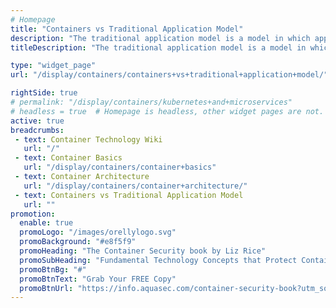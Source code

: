 ```yaml
---
# Homepage
title: "Containers vs Traditional Application Model"
description: "The traditional application model is a model in which applications are executed directly on virtual machines or on bare-metal servers. This page gathers resources about the difference between containerized infrastructure and the traditional application model."
titleDescription: "The traditional application model is a model in which applications are executed directly on <a href='/display/containers/Containers+vs+Virtual+Machines'> virtual machines</a> or on bare-metal servers. This page gathers resources about the difference between containerized infrastructure and the traditional application model." 

type: "widget_page"
url: "/display/containers/containers+vs+traditional+application+model/" 

rightSide: true 
# permalink: "/display/containers/kubernetes+and+microservices"
# headless = true  # Homepage is headless, other widget pages are not.
active: true
breadcrumbs:
 - text: Container Technology Wiki
   url: "/"
 - text: Container Basics
   url: "/display/containers/container+basics"
 - text: Container Architecture
   url: "/display/containers/container+architecture/"
 - text: Containers vs Traditional Application Model
   url: ""
promotion:
  enable: true
  promoLogo: "/images/orellylogo.svg"
  promoBackground: "#e8f5f9"
  promoHeading: "The Container Security book by Liz Rice"
  promoSubHeading: "Fundamental Technology Concepts that Protect Containerized Applications"
  promoBtnBg: "#"
  promoBtnText: "Grab Your FREE Copy"
  promoBtnUrl: "https://info.aquasec.com/container-security-book?utm_source=wiki"
---
```


